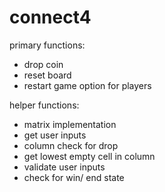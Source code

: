 # connect4
primary functions:
- drop coin
- reset board
- restart game option for players

helper functions:
- matrix implementation
- get user inputs
- column check for drop
- get lowest empty cell in column
- validate user inputs
- check for win/ end state

